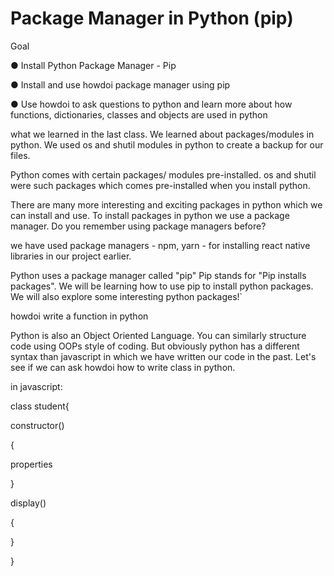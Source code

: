 # Package Manager in Python (pip)

Goal 

● Install Python Package Manager - Pip

● Install and use howdoi package manager using pip 

● Use howdoi to ask questions to python and learn more about how functions, dictionaries, classes and objects are used in python

what we learned in the last class. We learned about packages/modules in python. We used os and shutil modules in python to create a backup for our files.

Python comes with certain packages/ modules pre-installed. os and shutil were such packages which comes pre-installed when you install python.

There are many more interesting and exciting packages in python which we can install and use. To install packages in python we use a package manager. Do you remember using package managers before?

we have used package managers - npm, yarn - for installing react native libraries in our project earlier.

Python uses a package manager called "pip" Pip stands for "Pip installs packages". We will be learning how to use pip to install python packages. We will also explore some interesting python packages!`

howdoi write a function in python

Python is also an Object Oriented Language. You can similarly structure code using OOPs style of coding. But obviously python has a different syntax than javascript in which we have written our code in the past. Let's see if we can ask howdoi how to write class in python.

in javascript:

class student{

constructor()

{

properties

}

display()

{

}

}